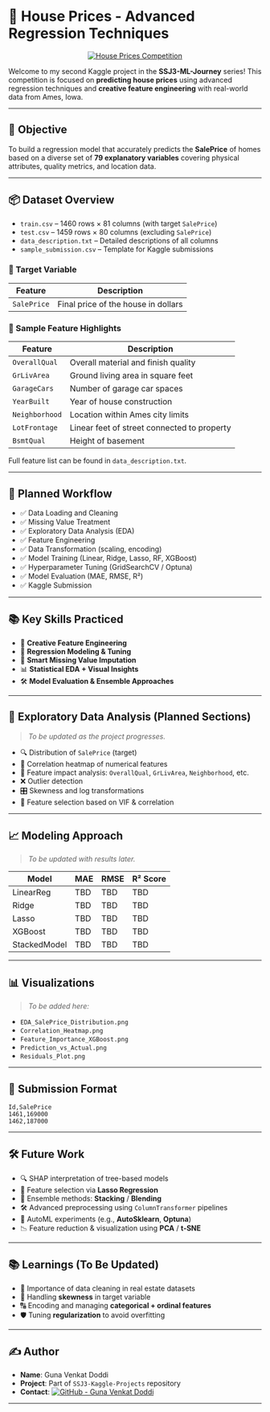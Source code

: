 # 🏡 House Prices - Advanced Regression Techniques
<p align="center">
  <a href="https://www.kaggle.com/competitions/house-prices-advanced-regression-techniques">
    <img src="https://img.shields.io/badge/Kaggle-Titanic_Competition-blue?style=for-the-badge&logo=kaggle&logoColor=white" alt="House Prices Competition"/>
  </a>
</p>


Welcome to my second Kaggle project in the **SSJ3-ML-Journey** series! This competition is focused on **predicting house prices** using advanced regression techniques and **creative feature engineering** with real-world data from Ames, Iowa.

---

## 🎯 Objective

To build a regression model that accurately predicts the **SalePrice** of homes based on a diverse set of **79 explanatory variables** covering physical attributes, quality metrics, and location data.

---

## 📦 Dataset Overview

- `train.csv` – 1460 rows × 81 columns (with target `SalePrice`)
- `test.csv` – 1459 rows × 80 columns (excluding `SalePrice`)
- `data_description.txt` – Detailed descriptions of all columns
- `sample_submission.csv` – Template for Kaggle submissions

### 📌 Target Variable

| Feature     | Description                        |
|-------------|------------------------------------|
| `SalePrice` | Final price of the house in dollars |

### 📌 Sample Feature Highlights

| Feature        | Description                                      |
|----------------|--------------------------------------------------|
| `OverallQual`  | Overall material and finish quality              |
| `GrLivArea`    | Ground living area in square feet                |
| `GarageCars`   | Number of garage car spaces                      |
| `YearBuilt`    | Year of house construction                       |
| `Neighborhood` | Location within Ames city limits                 |
| `LotFrontage`  | Linear feet of street connected to property      |
| `BsmtQual`     | Height of basement                               |

Full feature list can be found in `data_description.txt`.

---

## 🧪 Planned Workflow

- ✅ Data Loading and Cleaning
- ✅ Missing Value Treatment
- ✅ Exploratory Data Analysis (EDA)
- ✅ Feature Engineering
- ✅ Data Transformation (scaling, encoding)
- ✅ Model Training (Linear, Ridge, Lasso, RF, XGBoost)
- ✅ Hyperparameter Tuning (GridSearchCV / Optuna)
- ✅ Model Evaluation (MAE, RMSE, R²)
- ✅ Kaggle Submission

---

## 📚 Key Skills Practiced

- 🧠 **Creative Feature Engineering**
- 📏 **Regression Modeling & Tuning**
- 🧹 **Smart Missing Value Imputation**
- 📊 **Statistical EDA + Visual Insights**
- 🛠️ **Model Evaluation & Ensemble Approaches**

---

## 🧪 Exploratory Data Analysis (Planned Sections)

> _To be updated as the project progresses._

- 🔍 Distribution of `SalePrice` (target)
- 🔁 Correlation heatmap of numerical features
- 🧱 Feature impact analysis: `OverallQual`, `GrLivArea`, `Neighborhood`, etc.
- ❌ Outlier detection
- 🎛️ Skewness and log transformations
- 📐 Feature selection based on VIF & correlation

---

## 📈 Modeling Approach

> _To be updated with results later._

| Model        | MAE   | RMSE  | R² Score |
|--------------|-------|-------|----------|
| LinearReg    | TBD   | TBD   | TBD      |
| Ridge        | TBD   | TBD   | TBD      |
| Lasso        | TBD   | TBD   | TBD      |
| XGBoost      | TBD   | TBD   | TBD      |
| StackedModel | TBD   | TBD   | TBD      |

---

## 📊 Visualizations

> _To be added here:_

- `EDA_SalePrice_Distribution.png`
- `Correlation_Heatmap.png`
- `Feature_Importance_XGBoost.png`
- `Prediction_vs_Actual.png`
- `Residuals_Plot.png`

---

## 💾 Submission Format

```csv
Id,SalePrice
1461,169000
1462,187000
```

---

## 🛠️ Future Work

- 🔍 SHAP interpretation of tree-based models  
- 🧪 Feature selection via **Lasso Regression**  
- 🤝 Ensemble methods: **Stacking** / **Blending**  
- 🛠️ Advanced preprocessing using `ColumnTransformer` pipelines  
- 🤖 AutoML experiments (e.g., **AutoSklearn**, **Optuna**)  
- 📉 Feature reduction & visualization using **PCA** / **t-SNE**

---

## 📚 Learnings (To Be Updated)

- 🧼 Importance of data cleaning in real estate datasets  
- 🎯 Handling **skewness** in target variable  
- 🔠 Encoding and managing **categorical + ordinal features**  
- 🛡️ Tuning **regularization** to avoid overfitting

---

## ✍️ Author

- **Name**: Guna Venkat Doddi  
- **Project**: Part of `SSJ3-Kaggle-Projects` repository  
- **Contact**: [![GitHub - Guna Venkat Doddi](https://img.shields.io/badge/GitHub-Guna--Venkat--Doddi-black?logo=github&style=flat-square)](https://github.com/Guna-Venkat)

---

